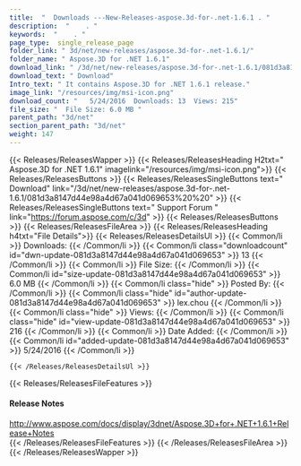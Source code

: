 ```yaml
---
title:  "  Downloads ---New-Releases-aspose.3d-for-.net-1.6.1 . " 
description:  "    . " 
keywords:  "    . " 
page_type:  single_release_page
folder_link: " 3d/net/new-releases/aspose.3d-for-.net-1.6.1/"
folder_name: " Aspose.3D for .NET 1.6.1"
download_link: " /3d/net/new-releases/aspose.3d-for-.net-1.6.1/081d3a8147d44e98a4d67a041d069653"
download_text: " Download"
Intro_text: " It contains Aspose.3D for .NET 1.6.1 release."
image_link: "/resources/img/msi-icon.png"
download_count: "   5/24/2016  Downloads: 13  Views: 215"
file_size: "  File Size: 6.0 MB "
parent_path: "3d/net"
section_parent_path: "3d/net"
weight: 147 
---
```


{{< Releases/ReleasesWapper >}}
  {{< Releases/ReleasesHeading H2txt=" Aspose.3D for .NET 1.6.1" imagelink="/resources/img/msi-icon.png">}}
  {{< Releases/ReleasesButtons >}}
    {{< Releases/ReleasesSingleButtons text=" Download" link="/3d/net/new-releases/aspose.3d-for-.net-1.6.1/081d3a8147d44e98a4d67a041d069653%20%20" >}}
    {{< Releases/ReleasesSingleButtons text=" Support Forum " link="https://forum.aspose.com/c/3d" >}}
  {{< Releases/ReleasesButtons >}}
  {{< Releases/ReleasesFileArea >}}
    {{< Releases/ReleasesHeading h4txt="File Details">}}
    {{< Releases/ReleasesDetailsUl >}}
            {{< Common/li  >}} Downloads: {{< /Common/li >}} 
      {{< Common/li class="downloadcount" id="dwn-update-081d3a8147d44e98a4d67a041d069653" >}} 13 {{< /Common/li >}} 
      {{< Common/li  >}} File Size: {{< /Common/li >}} 
      {{< Common/li id="size-update-081d3a8147d44e98a4d67a041d069653" >}} 6.0 MB {{< /Common/li >}} 
      {{< Common/li  class="hide" >}} Posted By: {{< /Common/li >}} 
      {{< Common/li class="hide" id="author-update-081d3a8147d44e98a4d67a041d069653" >}} lex.chou {{< /Common/li >}} 
      {{< Common/li class="hide"  >}} Views: {{< /Common/li >}} 
      {{< Common/li class="hide" id="view-update-081d3a8147d44e98a4d67a041d069653" >}} 216 {{< /Common/li >}} 
      {{< Common/li  >}} Date Added: {{< /Common/li >}} 
      {{< Common/li id="added-update-081d3a8147d44e98a4d67a041d069653" >}} 5/24/2016 {{< /Common/li >}} 

    {{< /Releases/ReleasesDetailsUl >}}

  {{< Releases/ReleasesFileFeatures >}}
      <h4>Release Notes</h4><div><a href="http://www.aspose.com/docs/display/3dnet/Aspose.3D+for+.NET+1.6.1+Release+Notes">http://www.aspose.com/docs/display/3dnet/Aspose.3D+for+.NET+1.6.1+Release+Notes</a></div>
  {{< /Releases/ReleasesFileFeatures >}}
 {{< /Releases/ReleasesFileArea >}}
{{< /Releases/ReleasesWapper >}}


